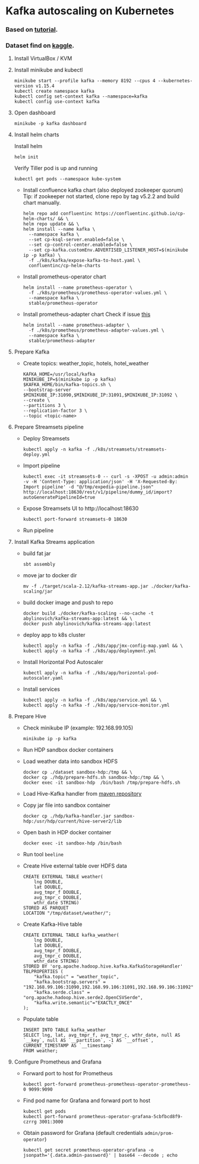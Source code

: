 # Kafka autoscaling on Kubernetes

### Based on [tutorial](https://blog.softwaremill.com/autoscaling-kafka-streams-applications-with-kubernetes-9aed2e37d3a0).
### Dataset find on [kaggle](https://www.kaggle.com/c/expedia-hotel-recommendations).

1. Install VirtualBox / KVM
2. Install minikube and kubectl
    ```shell script
    minikube start --profile kafka --memory 8192 --cpus 4 --kubernetes-version v1.15.4
    kubectl create namespace kafka
    kubectl config set-context kafka --namespace=kafka
    kubectl config use-context kafka
    ```
3. Open dashboard
    ```shell script
    minikube -p kafka dashboard
    ```

4. Install helm charts

    Install helm
    ```shell script
    helm init
    ```

    Verify Tiller pod is up and running
    ```shell script
    kubectl get pods --namespace kube-system
    ```
    
      * Install confluence kafka chart (also deployed zookeeper quorum)  
        Tip: if zookeeper not started, clone repo by tag v5.2.2 and build chart manually.  
        ```shell script
        helm repo add confluentinc https://confluentinc.github.io/cp-helm-charts/ && \
        helm repo update && \
        helm install --name kafka \
          --namespace kafka \
          --set cp-ksql-server.enabled=false \
          --set cp-control-center.enabled=false \
          --set cp-kafka.customEnv.ADVERTISED_LISTENER_HOST=$(minikube ip -p kafka) \
          -f ./k8s/kafka/expose-kafka-to-host.yaml \
          confluentinc/cp-helm-charts
        ```
        
      * Install prometheus-operator chart
        ```shell script
        helm install --name prometheus-operator \
          -f ./k8s/prometheus/prometheus-operator-values.yml \
          --namespace kafka \
          stable/prometheus-operator
        ```
    
      * Install prometheus-adapter chart
      Check if issue [this](https://github.com/helm/charts/issues/10316#issuecomment-516007356)
        ```shell script
        helm install --name prometheus-adapter \
          -f ./k8s/prometheus/prometheus-adapter-values.yml \
          --namespace kafka \
          stable/prometheus-adapter
        ```

5. Prepare Kafka

      * Create topics: weather_topic, hotels, hotel_weather
        ```shell script
        KAFKA_HOME=/usr/local/kafka
        MINIKUBE_IP=$(minikube ip -p kafka)
        $KAFKA_HOME/bin/kafka-topics.sh \
        --bootstrap-server $MINIKUBE_IP:31090,$MINIKUBE_IP:31091,$MINIKUBE_IP:31092 \
        --create \
        --partitions 3 \
        --replication-factor 3 \
        --topic <topic-name>
        ```
   
6. Prepare Streamsets pipeline

      * Deploy Streamsets
        ```shell script
        kubectl apply -n kafka -f ./k8s/streamsets/streamsets-deploy.yml
        ```
    
      * Import pipeline
        ```shell script
        kubectl exec -it streamsets-0 -- curl -s -XPOST -u admin:admin -v -H 'Content-Type: application/json' -H 'X-Requested-By: Import pipeline' -d "@/tmp/expedia-pipeline.json" http://localhost:18630/rest/v1/pipeline/dummy_id/import?autoGeneratePipelineId=true
        ```
        
      * Expose Streamsets UI to http://localhost:18630
        ```shell script
        kubectl port-forward streamsets-0 18630
        ```
        
      * Run pipeline
  
7. Install Kafka Streams application

      * build fat jar
        ```shell script
        sbt assembly
        ```
      * move jar to docker dir
        ```shell script
        mv -f ./target/scala-2.12/kafka-streams-app.jar ./docker/kafka-scaling/jar
        ```
        
      * build docker image and push to repo
        ```shell script
        docker build ./docker/kafka-scaling --no-cache -t abylinovich/kafka-streams-app:latest && \
        docker push abylinovich/kafka-streams-app:latest
        ```
      
      * deploy app to k8s cluster
        ```shell script   
        kubectl apply -n kafka -f ./k8s/app/jmx-config-map.yaml && \
        kubectl apply -n kafka -f ./k8s/app/deployment.yml
        ```
        
      * Install Horizontal Pod Autoscaler
        ```shell script
        kubectl apply -n kafka -f ./k8s/app/horizontal-pod-autoscaler.yaml
        ```
        
      * Install services
        ```shell script
        kubectl apply -n kafka -f ./k8s/app/service.yml && \
        kubectl apply -n kafka -f ./k8s/app/service-monitor.yml
        ```
  
8. Prepare Hive

      * Check minikube IP (example: 192.168.99.105)
        ```shell script
        minikube ip -p kafka
        ```
        
      * Run HDP sandbox docker containers
      
      * Load weather data into sandbox HDFS
        ```shell script
        docker cp ./dataset sandbox-hdp:/tmp && \
        docker cp ./hdp/prepare-hdfs.sh sandbox-hdp:/tmp && \
        docker exec -it sandbox-hdp  /bin/bash /tmp/prepare-hdfs.sh
        ```
        
      * Load Hive-Kafka handler from  [maven repository](https://mvnrepository.com/artifact/org.apache.hive/kafka-handler)
      * Copy jar file into sandbox container 
        ```shell script
        docker cp ./hdp/kafka-handler.jar sandbox-hdp:/usr/hdp/current/hive-server2/lib
        ```
      * Open bash in HDP docker container
        ```shell script
        docker exec -it sandbox-hdp /bin/bash
        ```
      * Run tool ```beeline```
      * Create Hive external table over HDFS data
        ```hiveql
        CREATE EXTERNAL TABLE weather(
            lng DOUBLE, 
            lat DOUBLE, 
            avg_tmpr_f DOUBLE, 
            avg_tmpr_c DOUBLE, 
            wthr_date STRING) 
        STORED AS PARQUET 
        LOCATION "/tmp/dataset/weather/";
        ```
      * Create Kafka-Hive table
        ```hiveql
        CREATE EXTERNAL TABLE kafka_weather(
            lng DOUBLE,
            lat DOUBLE, 
            avg_tmpr_f DOUBLE, 
            avg_tmpr_c DOUBLE, 
            wthr_date STRING)
        STORED BY 'org.apache.hadoop.hive.kafka.KafkaStorageHandler'
        TBLPROPERTIES (
            "kafka.topic" = "weather_topic", 
            "kafka.bootstrap.servers" = "192.168.99.106:31090,192.168.99.106:31091,192.168.99.106:31092", 
            "kafka.serde.class" = "org.apache.hadoop.hive.serde2.OpenCSVSerde",
            "kafka.write.semantic"="EXACTLY_ONCE"
        );
        ```
        
      * Populate table
        ```hiveql
        INSERT INTO TABLE kafka_weather
        SELECT lng, lat, avg_tmpr_f, avg_tmpr_c, wthr_date, null AS `__key`, null AS `__partition`, -1 AS `__offset`, CURRENT_TIMESTAMP AS `__timestamp` 
        FROM weather;
        ```
    
9. Configure Prometheus and Grafana

      * Forward port to host for Prometheus
        ```shell script
        kubectl port-forward prometheus-prometheus-operator-prometheus-0 9099:9090
        ```
    
      * Find pod name for Grafana and forward port to host
        ```shell script
        kubectl get pods
        kubectl port-forward prometheus-operator-grafana-5cbfbcd8f9-czrrg 3001:3000
        ```
        
      * Obtain password for Grafana (default credentials ```admin/prom-operator```)
        ```shell script
        kubectl get secret prometheus-operator-grafana -o jsonpath='{.data.admin-password}' | base64 --decode ; echo
        ```
    

